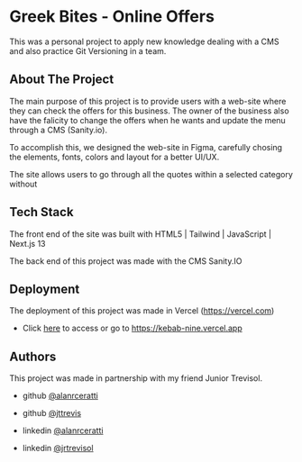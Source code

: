 
# Greek Bites - Online Offers


This was a personal project to apply new knowledge dealing with a CMS and also practice Git Versioning in a team. 


## About The Project
The main purpose of this project is to provide users with a web-site where they can check the offers for this business. The owner of the business also have the falicity to change the offers when he wants and update the menu through a CMS (Sanity.io). 


To accomplish this, we designed the web-site in Figma, carefully chosing the elements, fonts, colors and layout for a better UI/UX. 

The site allows users to go through all the quotes within a selected category without 



## Tech Stack


The front end of the site was built with HTML5 | Tailwind | JavaScript | Next.js 13

The back end of this project was made with the CMS Sanity.IO



## Deployment

The deployment of this project was made in Vercel (https://vercel.com)

- Click [here](https://kebab-nine.vercel.app) to access or go to https://kebab-nine.vercel.app



## Authors

This project was made in partnership with my friend Junior Trevisol.

- github [@alanrceratti](https://github.com/alanrceratti)

- github [@jttrevis](https://github.com/jttrevis)


-  linkedin [@alanrceratti](https://www.linkedin.com/in/alan-ceratti-7ab8261b8)

-  linkedin [@jrtrevisol](https://www.linkedin.com/in/jrtrevisol/)

